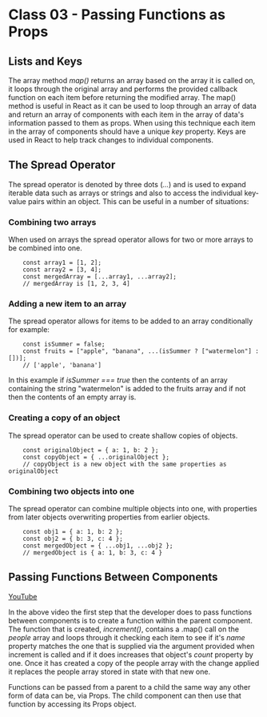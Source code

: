 # Class 03 - Passing Functions as Props

## Lists and Keys

The array method _map()_ returns an array based on the array it is called on, it loops through the original array and performs the provided callback function on each item before returning the modified array. The map() method is useful in React as it can be used to loop through an array of data and return an array of components with each item in the array of data's information passed to them as props. When using this technique each item in the array of components should have a unique _key_ property. Keys are used in React to help track changes to individual components.

## The Spread Operator

The spread operator is denoted by three dots (_..._) and is used to expand iterable data such as arrays or strings and also to access the individual key-value pairs within an object. This can be useful in a number of situations:

### Combining two arrays

When used on arrays the spread operator allows for two or more arrays to be combined into one.

        const array1 = [1, 2];
        const array2 = [3, 4];
        const mergedArray = [...array1, ...array2];
        // mergedArray is [1, 2, 3, 4]

### Adding a new item to an array

The spread operator allows for items to be added to an array conditionally for example:

        const isSummer = false;
        const fruits = ["apple", "banana", ...(isSummer ? ["watermelon"] : [])];
        // ['apple', 'banana']

In this example if _isSummer === true_ then the contents of an array containing the string "watermelon" is added to the fruits array and if not then the contents of an empty array is.

### Creating a copy of an object

The spread operator can be used to create shallow copies of objects.

        const originalObject = { a: 1, b: 2 };
        const copyObject = { ...originalObject };
        // copyObject is a new object with the same properties as originalObject

### Combining two objects into one

The spread operator can combine multiple objects into one, with properties from later objects overwriting properties from earlier objects.

        const obj1 = { a: 1, b: 2 };
        const obj2 = { b: 3, c: 4 };
        const mergedObject = { ...obj1, ...obj2 };
        // mergedObject is { a: 1, b: 3, c: 4 }

## Passing Functions Between Components

[YouTube](https://www.youtube.com/watch?v=c05OL7XbwXU)

In the above video the first step that the developer does to pass functions between components is to create a function within the parent component. The function that is created, _increment()_, contains a .map() call on the _people_ array and loops through it checking each item to see if it's _name_ property matches the one that is supplied via the argument provided when increment is called and if it does increases that object's _count_ property by one. Once it has created a copy of the people array with the change applied it replaces the people array stored in state with that new one.

Functions can be passed from a parent to a child the same way any other form of data can be, via Props. The child component can then use that function by accessing its Props object.

